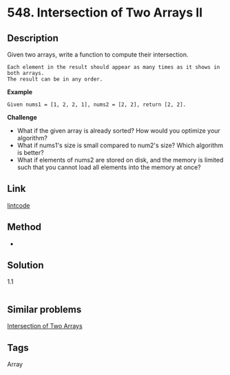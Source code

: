 # 548. Intersection of Two Arrays II

## Description

Given two arrays, write a function to compute their intersection.

```
Each element in the result should appear as many times as it shows in both arrays.
The result can be in any order.
```



**Example**
```
Given nums1 = [1, 2, 2, 1], nums2 = [2, 2], return [2, 2].
```
**Challenge**

* What if the given array is already sorted? How would you optimize your algorithm?
* What if nums1's size is small compared to num2's size? Which algorithm is better?
* What if elements of nums2 are stored on disk, and the memory is limited such that you cannot load all elements into the memory at once?

## Link
[lintcode](https://www.lintcode.com/problem/intersection-of-two-arrays-ii/)

## Method
* 

## Solution
1.1 
~~~
~~~

## Similar problems
[Intersection of Two Arrays](https://www.lintcode.com/problem/intersection-of-two-arrays/)  
## Tags
Array
